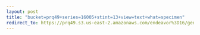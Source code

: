 ```yaml
---
layout: post
title: "bucket=prq49+series=16005+stint=13+view=text+what=specimen"
redirect_to: https://prq49.s3.us-east-2.amazonaws.com/endeavor%3D16/genomes/stage%3D0%2Bwhat%3Dgenerated/stint%3D13/series%3D16005/a%3Dgenome%2Bcriteria%3Dabundance%2Bmorph%3Dwildtype%2Bproc%3D0%2Bseries%3D16005%2Bstint%3D13%2Bthread%3D0%2Bvariation%3Dmaster%2Bext%3D.json.gz
---
```

